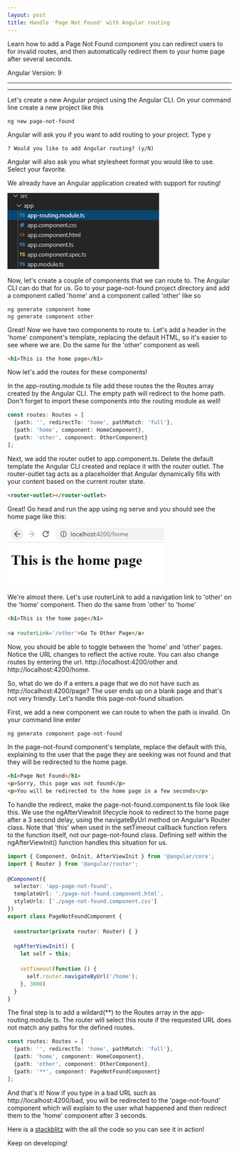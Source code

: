 ```yaml
---
layout: post
title: Handle 'Page Not Found' with Angular routing
---
```


Learn how to add a Page Not Found component you can redirect users to for invalid routes, and then automatically redirect them to your home page after several seconds.

Angular Version: 9

----
****

Let's create a new Angular project using the Angular CLI.   On your command line create a new project like this

```
ng new page-not-found
```

Angular will ask you if you want to add routing to your project.  Type y

```
? Would you like to add Angular routing? (y/N)
```

Angular will also ask you what stylesheet format you would like to use.   Select your favorite.

We already have an Angular application created with support for routing!  

![routing](../images/routing-set-up.png)

Now, let's create a couple of components that we can route to.  The Angular CLI can do that for us.   Go to your page-not-found project directory and add a component called 'home' and a component called 'other' like so

```
ng generate component home
ng generate component other
```

Great!  Now we have two components to route to.  Let's add a header in the 'home' component's template, replacing the default HTML, so it's easier to see where we are.  Do the same for the 'other' component as well.

```html
<h1>This is the home page</h1>
```

Now let's add the routes for these components!

In the app-routing.module.ts file add these routes the the Routes array created by the Angular CLI. The empty path will redirect to the home path.   Don't forget to import these components into the routing module as well!

```typescript
const routes: Routes = [
  {path: '', redirectTo: 'home', pathMatch: 'full'},
  {path: 'home', component: HomeComponent},
  {path: 'other', component: OtherComponent}
];
```

Next, we add the router outlet to app.component.ts.   Delete the default template the Angular CLI created and replace it with the router outlet.  The router-outlet tag acts as a placeholder that Angular dynamically fills with your content based on the current router state.

```html
<router-outlet></router-outlet>
```

Great!  Go head and run the app using ng serve and you should see the home page like this:

![home page](../images/home-page.png)

We're almost there.  Let's use routerLink to add a navigation link to 'other' on the 'home' component.  Then do the same from 'other' to 'home'

```html
<h1>This is the home page</h1>

<a routerLink='/other'>Go To Other Page</a>
```
Now, you should be able to toggle between the 'home' and 'other' pages.  Notice the URL changes to reflect the active route.  You can also change routes by entering the url.   http://localhost:4200/other and http://localhost:4200/home.  

So, what do we do if a enters a page that we do not have such as http://localhost:4200/page?   The user ends up on a blank page and that's not very friendly.   Let's handle this page-not-found situation.  

First, we add a new component we can route to when the path is invalid.   On your command line enter 

```
ng generate component page-not-found
```

In the page-not-found component's template, replace the default with this, explaining to the user that the page they are seeking was not found and that they will be redirected to the home page.

```html
<h1>Page Not Found</h1>
<p>Sorry, this page was not found</p>
<p>You will be redirected to the home page in a few seconds</p>
```

To handle the redirect, make the page-not-found.component.ts file look like this.  We use the ngAfterViewInit lifecycle hook to redirect to the home page after a 3 second delay, using the navigateByUrl method on Angular's Router class.  Note that 'this' when used in the setTimeout callback function refers to the function itself, not our page-not-found class.  Defining self within the ngAfterViewInit() function handles this situation for us. 

```typescript
import { Component, OnInit, AfterViewInit } from '@angular/core';
import { Router } from '@angular/router';

@Component({
  selector: 'app-page-not-found',
  templateUrl: './page-not-found.component.html',
  styleUrls: ['./page-not-found.component.css']
})
export class PageNotFoundComponent {

  constructor(private router: Router) { }

  ngAfterViewInit() {
    let self = this;

    setTimeout(function () {
      self.router.navigateByUrl('/home');
    }, 3000)
  }
}
```

The final step is to add a wildard(**) to the Routes array in the app-routing.module.ts. The router will select this route if the requested URL does not match any paths for the defined routes. 

```typescript
const routes: Routes = [
  {path: '', redirectTo: 'home', pathMatch: 'full'},
  {path: 'home', component: HomeComponent},
  {path: 'other', component: OtherComponent},
  {path: '**', component: PageNotFoundComponent}
];
```

And that's it!  Now if you type in a bad URL such as http://localhost:4200/bad, you will be redirected to the 'page-not-found' component which will explain to the user what happened and then redirect them to the 'home' component after 3 seconds. 

Here is a [stackblitz](https://stackblitz.com/edit/angular-ivy-medwvu) with the all the code so you can see it in action!

Keep on developing!
